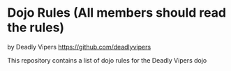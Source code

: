 Dojo Rules (All members should read the rules)
===============================================
by Deadly Vipers https://github.com/deadlyvipers

This repository contains a list of dojo rules for the Deadly Vipers dojo


